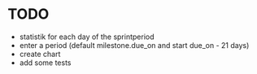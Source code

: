 TODO
====

* statistik for each day of the sprintperiod
* enter a period (default milestone.due_on and start due_on - 21 days)
* create chart
* add some tests
